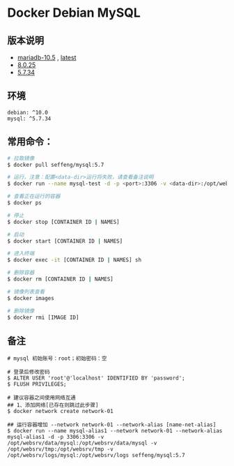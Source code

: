 # Docker Debian MySQL

## 版本说明

* [mariadb-10.5](https://github.com/seffeng/docker-mysql/tree/mariadb) , [latest](https://github.com/seffeng/docker-mysql/tree/mariadb)
* [8.0.25](https://github.com/seffeng/docker-mysql/tree/8.0)
* [5.7.34](https://github.com/seffeng/docker-mysql/tree/5.7)

## 环境

```
debian: ^10.0
mysql: ^5.7.34
```

## 常用命令：

```sh
# 拉取镜像
$ docker pull seffeng/mysql:5.7

# 运行，注意：配置<data-dir>运行将失败，请查看备注说明
$ docker run --name mysql-test -d -p <port>:3306 -v <data-dir>:/opt/websrv/data/mysql -v <tmp-dir>:/opt/websrv/tmp -v <log-dir>:/opt/websrv/logs seffeng/mysql:5.7

# 查看正在运行的容器
$ docker ps

# 停止
$ docker stop [CONTAINER ID | NAMES]

# 启动
$ docker start [CONTAINER ID | NAMES]

# 进入终端
$ docker exec -it [CONTAINER ID | NAMES] sh

# 删除容器
$ docker rm [CONTAINER ID | NAMES]

# 镜像列表查看
$ docker images

# 删除镜像
$ docker rmi [IMAGE ID]
```

## 备注

```shell
# mysql 初始账号：root；初始密码：空

# 登录后修改密码
$ ALTER USER 'root'@'localhost' IDENTIFIED BY 'password';
$ FLUSH PRIVILEGES;
```
```shell
# 建议容器之间使用网络互通
## 1、添加网络[已存在则跳过此步骤]
$ docker network create network-01

## 运行容器增加 --network network-01 --network-alias [name-net-alias]
$ docker run --name mysql-alias1 --network network-01 --network-alias mysql-alias1 -d -p 3306:3306 -v /opt/websrv/data/mysql:/opt/websrv/data/mysql -v /opt/websrv/tmp:/opt/websrv/tmp -v /opt/websrv/logs/mysql:/opt/websrv/logs seffeng/mysql:5.7
```